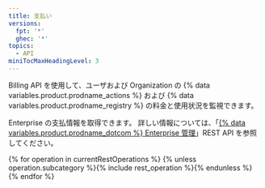```yaml
---
title: 支払い
versions:
  fpt: '*'
  ghec: '*'
topics:
  - API
miniTocMaxHeadingLevel: 3
---
```


Billing API を使用して、ユーザおよび Organization の {% data variables.product.prodname_actions %} および {% data variables.product.prodname_registry %} の料金と使用状況を監視できます。

Enterprise の支払情報を取得できます。 詳しい情報については、「[{% data variables.product.prodname_dotcom %} Enterprise 管理](/rest/reference/enterprise-admin#billing)」REST API を参照してください。

{% for operation in currentRestOperations %}
  {% unless operation.subcategory %}{% include rest_operation %}{% endunless %}
{% endfor %}
